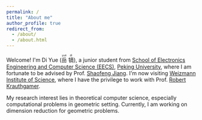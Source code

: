 ```yaml
---
permalink: /
title: "About me"
author_profile: true
redirect_from: 
  - /about/
  - /about.html
---
```


Welcome! I'm Di Yue (<ruby>岳<rt>yuè</rt></ruby>
<ruby>镝<rt>dí</rt></ruby>), 
a junior student from [School of Electronics Engineering and Computer Science (EECS)](https://eecs.pku.edu.cn/), [Peking University](https://www.pku.edu.cn/), where I am fortunate to be advised by Prof. [Shaofeng Jiang](https://www.shaofengjiang.cn/). I'm now visiting [Weizmann Institute of Science](https://www.weizmann.ac.il/pages/), where I have the privilege to work with Prof. [Robert Krauthgamer](https://www.wisdom.weizmann.ac.il/~robi/).

My research interest lies in theoretical computer science, especially computational problems in geometric setting. Currently, I am working on dimension reduction for geometric problems.


<!-- <script type="text/javascript" id="clustrmaps" src="//cdn.clustrmaps.com/map_v2.js?cl=ffffff&w=600&t=n&d=L-0U-7RV3OL2iMHe2mG3zJynCLKtp4M184f9lWZ-o9o"></script> -->
